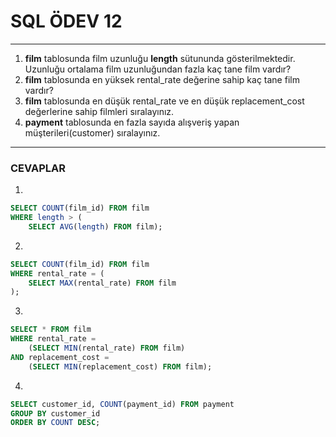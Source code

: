 # SQL ÖDEV 12
---
1.  **film** tablosunda film uzunluğu **length** sütununda gösterilmektedir. Uzunluğu ortalama film uzunluğundan fazla kaç tane film vardır?
2.  **film** tablosunda en yüksek rental_rate değerine sahip kaç tane film vardır?
3.  **film** tablosunda en düşük rental_rate ve en düşük replacement_cost değerlerine sahip filmleri sıralayınız.
4.  **payment** tablosunda en fazla sayıda alışveriş yapan müşterileri(customer) sıralayınız.
---
### CEVAPLAR
1. 
```sql 
SELECT COUNT(film_id) FROM film
WHERE length > (
	SELECT AVG(length) FROM film);
```
2. 
```sql 
SELECT COUNT(film_id) FROM film
WHERE rental_rate = (
	SELECT MAX(rental_rate) FROM film
);
```
3. 
```sql 
SELECT * FROM film
WHERE rental_rate = 
	(SELECT MIN(rental_rate) FROM film)
AND replacement_cost = 
	(SELECT MIN(replacement_cost) FROM film);
```
4. 
```sql 
SELECT customer_id, COUNT(payment_id) FROM payment 
GROUP BY customer_id
ORDER BY COUNT DESC;
```
